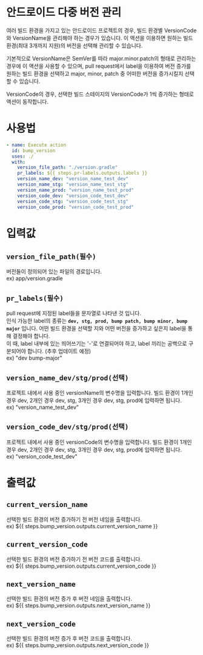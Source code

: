# 안드로이드 다중 버전 관리
여러 빌드 환경을 가지고 있는 안드로이드 프로젝트의 경우, 빌드 환경별 VersionCode와 VersionName을 관리해야 하는 경우가 있습니다. 이 액션을 이용하면 원하는 빌드 환경(최대 3개까지 지원)의 버전을 선택해 관리할 수 있습니다.

기본적으로 VersionName은 SemVer를 따라 major.minor.patch의 형태로 관리하는 경우에 이 액션을 사용할 수 있으며, pull request에서 label을 이용하여 버전 증가를 원하는 빌드 환경을 선택하고 major, minor, patch 중 어떠한 버전을 증가시킬지 선택할 수 있습니다.

VersionCode의 경우, 선택한 빌드 스테이지의 VersionCode가 1씩 증가하는 형태로 액션이 동작합니다.

# 사용법
```yml
- name: Execute action
  id: bump_version
  uses: ./ 
  with:
    version_file_path: "./version.gradle"
    pr_labels: ${{ steps.pr-labels.outputs.labels }}
    version_name_dev: "version_name_test_dev"
    version_name_stg: "version_name_test_stg"
    version_name_prod: "version_name_test_prod"
    version_code_dev: "version_code_test_dev"
    version_code_stg: "version_code_test_stg"
    version_code_prod: "version_code_test_prod"
```

# 입력값
## `version_file_path(필수)`
버전들이 정의되어 있는 파일의 경로입니다.<br>
ex) app/version.gradle

## `pr_labels(필수)`
pull request에 지정된 label들을 문자열로 나타낸 것 입니다.<br>
인식 가능한 label의 종류는 **`dev, stg, prod, bump patch, bump minor, bump major`** 입니다. 어떤 빌드 환경을 선택할 지와 어떤 버전을 증가하고 싶은지 label을 통해 결정해야 합니다.<br>
이 때, label 내부에 있는 띄어쓰기는 '-'로 연결되어야 하고, label 끼리는 공백으로 구분되어야 합니다. (추후 업데이트 예정)<br>
ex) "dev bump-major"

## `version_name_dev/stg/prod(선택)`
프로젝트 내에서 사용 중인 versionName의 변수명을 입력합니다. 빌드 환경이 1개인 경우 dev, 2개인 경우 dev, stg, 3개인 경우 dev, stg, prod에 입력하면 됩니다.<br>
ex) "version_name_test_dev"

## `version_code_dev/stg/prod(선택)`
프로젝트 내에서 사용 중인 versionCode의 변수명을 입력합니다. 빌드 환경이 1개인 경우 dev, 2개인 경우 dev, stg, 3개인 경우 dev, stg, prod에 입력하면 됩니다.<br>
ex) "version_code_test_dev"

# 출력값
## `current_version_name`
선택한 빌드 환경의 버전 증가하기 전 버전 네임을 출력합니다.<br>
ex) ${{ steps.bump_version.outputs.current_version_name }}

## `current_version_code`
선택한 빌드 환경의 버전 증가하기 전 버전 코드를 출력합니다.<br>
ex) ${{ steps.bump_version.outputs.current_version_code }}

## `next_version_name`
선택한 빌드 환경의 버전 증가 후 버전 네임을 출력합니다.<br>
ex) ${{ steps.bump_version.outputs.next_version_name }}

## `next_version_code`
선택한 빌드 환경의 버전 증가 후 버전 코드을 출력합니다.<br>
ex) ${{ steps.bump_version.outputs.next_version_code }}
